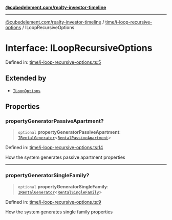 [**@cubedelement.com/realty-investor-timeline**](../../../index.md)

---

[@cubedelement.com/realty-investor-timeline](../../../modules.md) / [time/i-loop-recursive-options](../index.md) / ILoopRecursiveOptions

# Interface: ILoopRecursiveOptions

Defined in: [time/i-loop-recursive-options.ts:5](https://github.com/kvernon/realty-investor-timeline/blob/cec7f590aef4aded8ee94008f5b37aa0db4daadd/src/time/i-loop-recursive-options.ts#L5)

## Extended by

- [`ILoopOptions`](../../i-loop-options/interfaces/ILoopOptions.md)

## Properties

### propertyGeneratorPassiveApartment?

> `optional` **propertyGeneratorPassiveApartment**: [`IRentalGenerator`](../../../generators/rental-generator/interfaces/IRentalGenerator.md)\<[`RentalPassiveApartment`](../../../properties/rental-passive-apartment/classes/RentalPassiveApartment.md)\>

Defined in: [time/i-loop-recursive-options.ts:14](https://github.com/kvernon/realty-investor-timeline/blob/cec7f590aef4aded8ee94008f5b37aa0db4daadd/src/time/i-loop-recursive-options.ts#L14)

How the system generates passive apartment properties

---

### propertyGeneratorSingleFamily?

> `optional` **propertyGeneratorSingleFamily**: [`IRentalGenerator`](../../../generators/rental-generator/interfaces/IRentalGenerator.md)\<[`RentalSingleFamily`](../../../properties/rental-single-family/classes/RentalSingleFamily.md)\>

Defined in: [time/i-loop-recursive-options.ts:9](https://github.com/kvernon/realty-investor-timeline/blob/cec7f590aef4aded8ee94008f5b37aa0db4daadd/src/time/i-loop-recursive-options.ts#L9)

How the system generates single family properties
